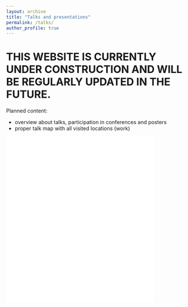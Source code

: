 ```yaml
---
layout: archive
title: "Talks and presentations"
permalink: /talks/
author_profile: true
---
```


# THIS WEBSITE IS CURRENTLY UNDER CONSTRUCTION AND WILL BE REGULARLY UPDATED IN THE FUTURE.

Planned content:
* overview about talks, participation in conferences and posters
* proper talk map with all visited locations (work)

<iframe src="/talkmap/map.html" width = "80%" height = "450px" style="border:none;"></iframe> 
